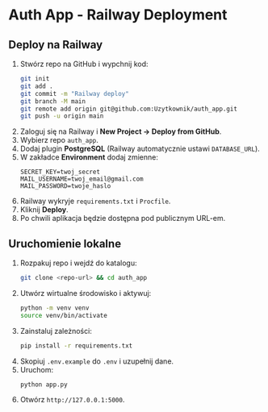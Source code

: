 # Auth App - Railway Deployment

## Deploy na Railway

1. Stwórz repo na GitHub i wypchnij kod:
   ```bash
   git init
   git add .
   git commit -m "Railway deploy"
   git branch -M main
   git remote add origin git@github.com:Uzytkownik/auth_app.git
   git push -u origin main
   ```
2. Zaloguj się na Railway i **New Project → Deploy from GitHub**.
3. Wybierz repo `auth_app`.
4. Dodaj plugin **PostgreSQL** (Railway automatycznie ustawi `DATABASE_URL`).
5. W zakładce **Environment** dodaj zmienne:
   ```
   SECRET_KEY=twoj_secret
   MAIL_USERNAME=twoj_email@gmail.com
   MAIL_PASSWORD=twoje_haslo
   ```
6. Railway wykryje `requirements.txt` i `Procfile`.  
7. Kliknij **Deploy**.  
8. Po chwili aplikacja będzie dostępna pod publicznym URL-em.

## Uruchomienie lokalne

1. Rozpakuj repo i wejdź do katalogu:  
   ```bash
   git clone <repo-url> && cd auth_app
   ```
2. Utwórz wirtualne środowisko i aktywuj:
   ```bash
   python -m venv venv
   source venv/bin/activate
   ```
3. Zainstaluj zależności:
   ```bash
   pip install -r requirements.txt
   ```
4. Skopiuj `.env.example` do `.env` i uzupełnij dane.
5. Uruchom:
   ```bash
   python app.py
   ```
6. Otwórz `http://127.0.0.1:5000`.